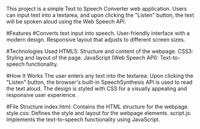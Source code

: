 This project is a simple Text to Speech Converter web application. 
Users can input text into a textarea, and upon clicking the "Listen" button, the text will be spoken aloud using the Web Speech API.

#Features
#Converts text input into speech.
User-friendly interface with a modern design.
Responsive layout that adjusts to different screen sizes.

#Technologies Used
HTML5: Structure and content of the webpage.
CSS3: Styling and layout of the page.
JavaScript (Web Speech API): Text-to-speech functionality.

#How It Works
The user enters any text into the textarea.
Upon clicking the "Listen" button, the browser's built-in SpeechSynthesis API is used to read the text aloud.
The design is styled with CSS for a visually appealing and responsive user experience.

#File Structure
index.html: Contains the HTML structure for the webpage.
style.css: Defines the style and layout for the webpage elements.
script.js: Implements the text-to-speech functionality using JavaScript.
